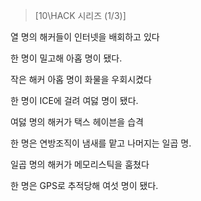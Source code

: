 >[10\HACK 시리즈 (1/3)]

열 명의 해커들이 인터넷을 배회하고 있다

한 명이 밀고해 아홉 명이 됐다.

작은 해커 아홉 명이 화물을 우회시켰다

한 명이 ICE에 걸려 여덣 명이 됐다.

여덣 명의 해커가 택스 헤이븐을 습격

한 명은 연방조직이 냄새를 맡고 나머지는 일곱 명.

일곱 명의 해커가 메모리스틱을 훔쳤다

한 명은 GPS로 추적당해 여섯 명이 됐다.
